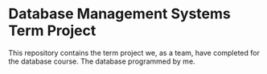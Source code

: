 # Database Management Systems Term Project
This repository contains the term project we, as a team, have completed for the database course.
The database programmed by me.
